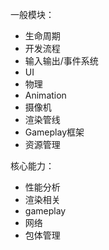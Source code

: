 一般模块：
- 生命周期
- 开发流程
- 输入输出/事件系统
- UI
- 物理
- Animation
- 摄像机
- 渲染管线
- Gameplay框架
- 资源管理

核心能力：
- 性能分析
- 渲染相关
- gameplay
- 网络
- 包体管理
